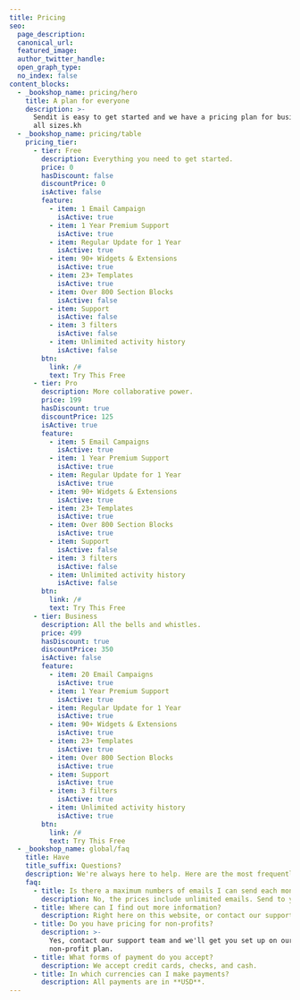 ```yaml
---
title: Pricing
seo:
  page_description:
  canonical_url:
  featured_image:
  author_twitter_handle:
  open_graph_type:
  no_index: false
content_blocks:
  - _bookshop_name: pricing/hero
    title: A plan for everyone
    description: >-
      Sendit is easy to get started and we have a pricing plan for businesses of
      all sizes.kh
  - _bookshop_name: pricing/table
    pricing_tier:
      - tier: Free
        description: Everything you need to get started.
        price: 0
        hasDiscount: false
        discountPrice: 0
        isActive: false
        feature:
          - item: 1 Email Campaign
            isActive: true
          - item: 1 Year Premium Support
            isActive: true
          - item: Regular Update for 1 Year
            isActive: true
          - item: 90+ Widgets & Extensions
            isActive: true
          - item: 23+ Templates
            isActive: true
          - item: Over 800 Section Blocks
            isActive: false
          - item: Support
            isActive: false
          - item: 3 filters
            isActive: false
          - item: Unlimited activity history
            isActive: false
        btn:
          link: /#
          text: Try This Free
      - tier: Pro
        description: More collaborative power.
        price: 199
        hasDiscount: true
        discountPrice: 125
        isActive: true
        feature:
          - item: 5 Email Campaigns
            isActive: true
          - item: 1 Year Premium Support
            isActive: true
          - item: Regular Update for 1 Year
            isActive: true
          - item: 90+ Widgets & Extensions
            isActive: true
          - item: 23+ Templates
            isActive: true
          - item: Over 800 Section Blocks
            isActive: true
          - item: Support
            isActive: false
          - item: 3 filters
            isActive: false
          - item: Unlimited activity history
            isActive: false
        btn:
          link: /#
          text: Try This Free
      - tier: Business
        description: All the bells and whistles.
        price: 499
        hasDiscount: true
        discountPrice: 350
        isActive: false
        feature:
          - item: 20 Email Campaigns
            isActive: true
          - item: 1 Year Premium Support
            isActive: true
          - item: Regular Update for 1 Year
            isActive: true
          - item: 90+ Widgets & Extensions
            isActive: true
          - item: 23+ Templates
            isActive: true
          - item: Over 800 Section Blocks
            isActive: true
          - item: Support
            isActive: true
          - item: 3 filters
            isActive: true
          - item: Unlimited activity history
            isActive: true
        btn:
          link: /#
          text: Try This Free
  - _bookshop_name: global/faq
    title: Have
    title_suffix: Questions?
    description: We're always here to help. Here are the most frequently asked questions.
    faq:
      - title: Is there a maximum numbers of emails I can send each month?
        description: No, the prices include unlimited emails. Send to your heart's content.
      - title: Where can I find out more information?
        description: Right here on this website, or contact our support team.
      - title: Do you have pricing for non-profits?
        description: >-
          Yes, contact our support team and we'll get you set up on our
          non-profit plan.
      - title: What forms of payment do you accept?
        description: We accept credit cards, checks, and cash.
      - title: In which currencies can I make payments?
        description: All payments are in **USD**.
---
```

